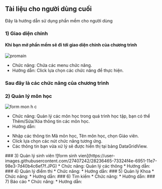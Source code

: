 ## Tài liệu cho người dùng cuối

Đây là hướng dẫn sử dụng phần mềm cho người dùng

### 1) Giao diện chính
#### Khi bạn mở phần mềm sẽ đi tới giao diện chính của chương trình
![promain](https://user-images.githubusercontent.com/27407242/28236322-93654f9a-694d-11e7-8fec-37c9de4a5cd3.JPG)
- Chức năng: Chứa các menu chức năng. 
- Hướng dẫn: Click lựa chọn các chức năng để thực hiện.
### Sau đây là các chức năng của chương trình
### 2) Quản lý môn học
![form mon h c](https://user-images.githubusercontent.com/27407242/28236404-e0fbda9c-694f-11e7-8c3b-f3d8def3b128.JPG)
* Chức năng: Quản lý các môn học trong quá trình học tập, bạn có thể Thêm/Sửa/Xóa thông tin các môn học.
* Hướng dẫn:
<ul>
<li>Nhập các thông tin Mã môn học, Tên môn học, chọn Giáo viên.</li>
<li>Click lựa chọn các nút chức năng tương ứng.</li>
<li>Các thông tin bạn vừa xử lý sẽ được hiển thị tại bảng DataGridView.</li>
</ul> 
### 3) Quản lý sinh viên
![form sinh vien](https://user-images.githubusercontent.com/27407242/28236465-73324f4e-6951-11e7-98e3-7d40b4c6ef7f.JPG)
* Chức năng: Quản lý các thông
* Hướng dẫn:
### 4) Quản lý điểm thi
* Chức năng:
* Hướng dẫn:
### 5) Quản lý Khoa
* Chức năng:
* Hướng dẫn:
### 6) Tìm kiếm
* Chức năng:
* Hướng dẫn:
### 7) Báo cáo
* Chức năng:
* Hướng dẫn:

